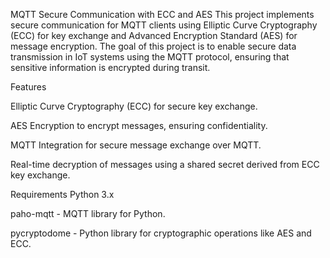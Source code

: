 MQTT Secure Communication with ECC and AES
This project implements secure communication for MQTT clients using Elliptic Curve Cryptography (ECC) for key exchange and Advanced Encryption Standard (AES) for message encryption. The goal of this project is to enable secure data transmission in IoT systems using the MQTT protocol, ensuring that sensitive information is encrypted during transit.

Features

Elliptic Curve Cryptography (ECC) for secure key exchange.

AES Encryption to encrypt messages, ensuring confidentiality.

MQTT Integration for secure message exchange over MQTT.

Real-time decryption of messages using a shared secret derived from ECC key exchange.

Requirements
Python 3.x

paho-mqtt - MQTT library for Python.

pycryptodome - Python library for cryptographic operations like AES and ECC.
